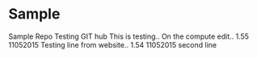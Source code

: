 # Sample
Sample Repo Testing GIT hub
This is testing.. 
On the compute edit.. 1.55 11052015
Testing line from website.. 1.54 11052015
second line
